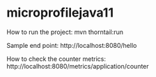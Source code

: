# microprofilejava11

How to run the project:
mvn thorntail:run

Sample end point:
http://localhost:8080/hello

How to check the counter metrics:
http://localhost:8080/metrics/application/counter
